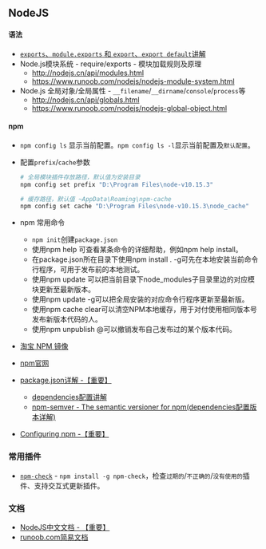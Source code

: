 ## NodeJS

#### 语法

* [`exports`、`module.exports` 和 `export`、`export default`讲解](https://juejin.im/post/597ec55a51882556a234fcef)
* Node.js模块系统 - require/exports - 模块加载规则及原理
    * http://nodejs.cn/api/modules.html
    * https://www.runoob.com/nodejs/nodejs-module-system.html
* Node.js 全局对象/全局属性 - `__filename`/`__dirname`/`console`/`process`等
    * http://nodejs.cn/api/globals.html
    * https://www.runoob.com/nodejs/nodejs-global-object.html


#### npm

* `npm config ls` 显示当前配置。`npm config ls -l`显示当前配置及`默认配置`。

* 配置`prefix`/`cache`参数

  ```bash
  # 全局模块插件存放路径，默认值为安装目录
  npm config set prefix "D:\Program Files\node-v10.15.3"
  
  # 缓存路径，默认值 ~AppData\Roaming\npm-cache
  npm config set cache "D:\Program Files\node-v10.15.3\node_cache"
  ```

* npm 常用命令
  
  * `npm init`创建`package.json`
  * 使用npm help <command>可查看某条命令的详细帮助，例如npm help install。
  * 在package.json所在目录下使用npm install . -g可先在本地安装当前命令行程序，可用于发布前的本地测试。
  * 使用npm update <package>可以把当前目录下node_modules子目录里边的对应模块更新至最新版本。
  * 使用npm update <package> -g可以把全局安装的对应命令行程序更新至最新版。
  * 使用npm cache clear可以清空NPM本地缓存，用于对付使用相同版本号发布新版本代码的人。
  * 使用npm unpublish <package>@<version>可以撤销发布自己发布过的某个版本代码。

* [淘宝 NPM 镜像](http://npm.taobao.org/)

* [npm官网](https://docs.npmjs.com/)
* [package.json详解 -【重要】](https://docs.npmjs.com/files/package.json.html)
  * [dependencies配置讲解](https://docs.npmjs.com/files/package.json.html#dependencies)
  * [npm-semver - The semantic versioner for npm(dependencies配置版本详解)](https://docs.npmjs.com/misc/semver.html)
* [Configuring npm -【重要】](https://docs.npmjs.com/cli-documentation/files)

### 常用插件

* [`npm-check`](https://www.npmjs.com/package/npm-check) - `npm install -g npm-check`，检查`过期的`/`不正确的`/`没有使用的`插件、支持交互式更新插件。


### 文档

* [NodeJS中文文档 - 【重要】](http://nodejs.cn/api/util.html)
* [runoob.com简易文档](https://www.runoob.com/nodejs/nodejs-http-server.html)

